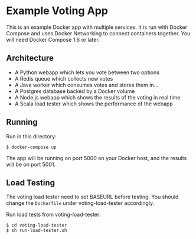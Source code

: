 Example Voting App
==================

This is an example Docker app with multiple services. It is run with Docker Compose and uses Docker Networking to connect containers together. You will need Docker Compose 1.6 or later.

Architecture
-----

* A Python webapp which lets you vote between two options
* A Redis queue which collects new votes
* A Java worker which consumes votes and stores them in…
* A Postgres database backed by a Docker volume
* A Node.js webapp which shows the results of the voting in real time
* A Scala load tester which shows the performance of the webapp

Running
-------

Run in this directory:

    $ docker-compose up

The app will be running on port 5000 on your Docker host, and the results will be on port 5001.

Load Testing
-------

The voting load tester need to set BASEURL before testing. You should change the ``Dockerfile`` under voting-load-tester accordingly. 

Run load tests from voting-load-tester:

    $ cd voting-load-tester
    $ sh run-load-tester.sh

